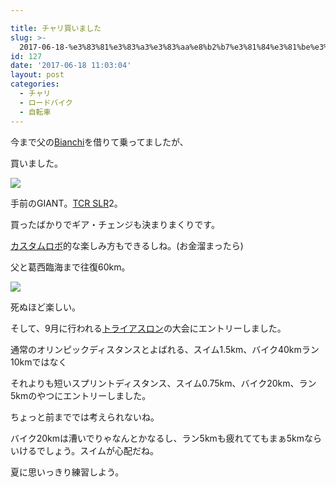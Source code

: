 ```yaml
---

title: チャリ買いました
slug: >-
  2017-06-18-%e3%83%81%e3%83%a3%e3%83%aa%e8%b2%b7%e3%81%84%e3%81%be%e3%81%97%e3%81%9f
id: 127
date: '2017-06-18 11:03:04'
layout: post
categories:
  - チャリ
  - ロードバイク
  - 自転車
---
```


今まで父の[Bianchi](http://d.hatena.ne.jp/keyword/Bianchi)を借りて乗ってましたが、

買いました。

![](https://cdn-ak.f.st-hatena.com/images/fotolife/p/peipeipe/20190630/20190630172722.jpg)

手前のGIANT。[TCR SLR](http://www.giant.co.jp/giant17/bike_datail.php?p_id=00000024)2。

買ったばかりでギア・チェンジも決まりまくりです。

[カスタムロボ](http://d.hatena.ne.jp/keyword/%A5%AB%A5%B9%A5%BF%A5%E0%A5%ED%A5%DC)的な楽しみ方もできるしね。(お金溜まったら)

父と葛西臨海まで往復60km。

![](https://cdn-ak.f.st-hatena.com/images/fotolife/p/peipeipe/20190630/20190630172751.jpg)

死ぬほど楽しい。

そして、9月に行われる[トライアスロン](http://d.hatena.ne.jp/keyword/%A5%C8%A5%E9%A5%A4%A5%A2%A5%B9%A5%ED%A5%F3)の大会にエントリーしました。

通常のオリンピックディスタンスとよばれる、スイム1.5km、バイク40kmラン10kmではなく

それよりも短いスプリントディスタンス、スイム0.75km、バイク20km、ラン5kmのやつにエントリーしました。

ちょっと前まででは考えられないね。

バイク20kmは漕いでりゃなんとかなるし、ラン5kmも疲れててもまぁ5kmならいけるでしょう。スイムが心配だね。

夏に思いっきり練習しよう。